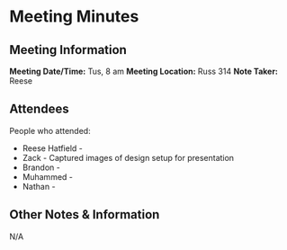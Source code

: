 # Meeting Minutes
## Meeting Information
**Meeting Date/Time:** Tus, 8 am
**Meeting Location:** Russ 314
**Note Taker:** Reese

## Attendees
People who attended:
- Reese Hatfield - 
- Zack - Captured images of design setup for presentation
- Brandon - 
- Muhammed - 
- Nathan - 
## Other Notes & Information
N/A


